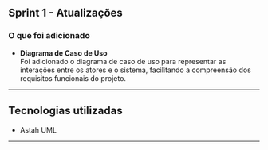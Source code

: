 ## Sprint 1 - Atualizações

### O que foi adicionado
- **Diagrama de Caso de Uso**  
  Foi adicionado o diagrama de caso de uso para representar as interações entre os atores e o sistema, facilitando a compreensão dos requisitos funcionais do projeto.

---

## Tecnologias utilizadas
- Astah UML

---
